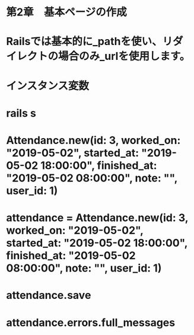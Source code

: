# 第2章　基本ページの作成
# Railsでは基本的に_pathを使い、リダイレクトの場合のみ_urlを使用します。
# インスタンス変数
<!--<% provide(:title, @user.name) %>-->
<!--<h1>-->
<!--  <%= @user.name %>, <%= @user.email %>-->
<!--</h1>-->

# rails s
# Attendance.new(id: 3, worked_on: "2019-05-02", started_at: "2019-05-02 18:00:00", finished_at: "2019-05-02 08:00:00", note: "", user_id: 1)
# attendance = Attendance.new(id: 3, worked_on: "2019-05-02", started_at: "2019-05-02 18:00:00", finished_at: "2019-05-02 08:00:00", note: "", user_id: 1)
# attendance.save
# attendance.errors.full_messages